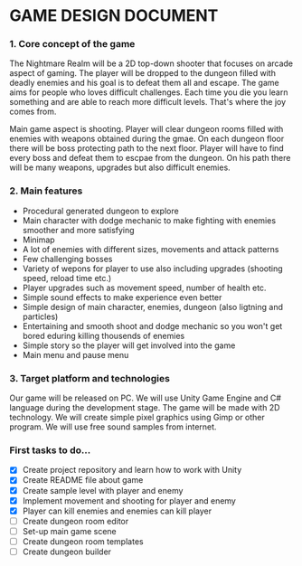 # GAME DESIGN DOCUMENT

### 1. Core concept of the game
The Nightmare Realm will be a 2D top-down shooter that focuses on arcade aspect of gaming. The player will be dropped to the dungeon filled with deadly enemies and his goal is to defeat them all and escape. The game aims for people who loves difficult challenges. Each time you die you learn something and are able to reach more difficult levels. That's where the joy comes from.

Main game aspect is shooting. Player will clear dungeon rooms filled with enemies with weapons obtained during the gmae. On each dungeon floor there will be boss protecting path to the next floor. Player will have to find every boss and defeat them to escpae from the dungeon. On his path there will be many weapons, upgrades but also difficult enemies.

### 2. Main features
- Procedural generated dungeon to explore
- Main character with dodge mechanic to make fighting with enemies smoother and more satisfying
- Minimap
- A lot of enemies with different sizes, movements and attack patterns
- Few challenging bosses
- Variety of wepons for player to use also including upgrades (shooting speed, reload time etc.)
- Player upgrades such as movement speed, number of health etc.
- Simple sound effects to make experience even better
- Simple design of main character, enemies, dungeon (also ligtning and particles)
- Entertaining and smooth shoot and dodge mechanic so you won't get bored eduring killing thousends of enemies
- Simple story so the player will get involved into the game
- Main menu and pause menu

### 3. Target platform and technologies
Our game will be released on PC. We will use Unity Game Engine and C# language during the development stage. The game will be made with 2D technology. We will create simple pixel graphics using Gimp or other program. We will use free sound samples from internet.


### First tasks to do...
- [x] Create project repository and learn how to work with Unity
- [x] Create README file about game
- [x] Create sample level with player and enemy
- [x] Implement movement and shooting for player and enemy
- [x] Player can kill enemies and enemies can kill player
- [ ] Create dungeon room editor
- [ ] Set-up main game scene
- [ ] Create dungeon room templates
- [ ] Create dungeon builder

